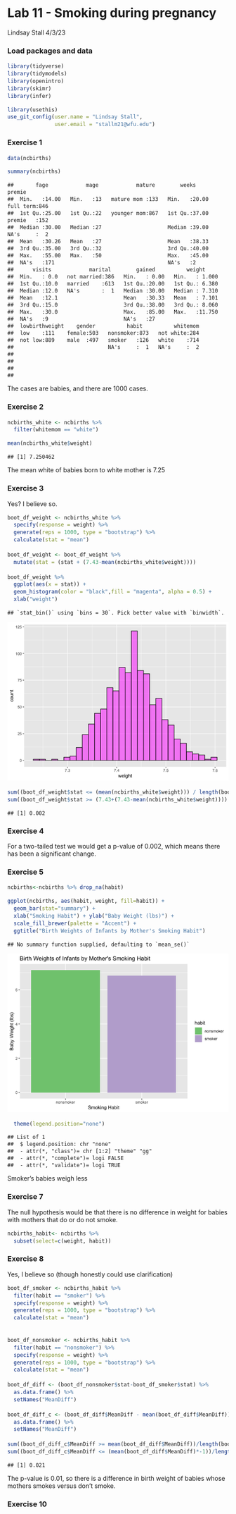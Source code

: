 Lab 11 - Smoking during pregnancy
================
Lindsay Stall
4/3/23

### Load packages and data

``` r
library(tidyverse) 
library(tidymodels)
library(openintro)
library(skimr)
library(infer)
```

``` r
library(usethis)
use_git_config(user.name = "Lindsay Stall", 
               user.email = "stallm21@wfu.edu")
```

### Exercise 1

``` r
data(ncbirths)
```

``` r
summary(ncbirths)
```

    ##       fage            mage            mature        weeks             premie   
    ##  Min.   :14.00   Min.   :13   mature mom :133   Min.   :20.00   full term:846  
    ##  1st Qu.:25.00   1st Qu.:22   younger mom:867   1st Qu.:37.00   premie   :152  
    ##  Median :30.00   Median :27                     Median :39.00   NA's     :  2  
    ##  Mean   :30.26   Mean   :27                     Mean   :38.33                  
    ##  3rd Qu.:35.00   3rd Qu.:32                     3rd Qu.:40.00                  
    ##  Max.   :55.00   Max.   :50                     Max.   :45.00                  
    ##  NA's   :171                                    NA's   :2                      
    ##      visits            marital        gained          weight      
    ##  Min.   : 0.0   not married:386   Min.   : 0.00   Min.   : 1.000  
    ##  1st Qu.:10.0   married    :613   1st Qu.:20.00   1st Qu.: 6.380  
    ##  Median :12.0   NA's       :  1   Median :30.00   Median : 7.310  
    ##  Mean   :12.1                     Mean   :30.33   Mean   : 7.101  
    ##  3rd Qu.:15.0                     3rd Qu.:38.00   3rd Qu.: 8.060  
    ##  Max.   :30.0                     Max.   :85.00   Max.   :11.750  
    ##  NA's   :9                        NA's   :27                      
    ##  lowbirthweight    gender          habit          whitemom  
    ##  low    :111    female:503   nonsmoker:873   not white:284  
    ##  not low:889    male  :497   smoker   :126   white    :714  
    ##                              NA's     :  1   NA's     :  2  
    ##                                                             
    ##                                                             
    ##                                                             
    ## 

The cases are babies, and there are 1000 cases.

### Exercise 2

``` r
ncbirths_white <- ncbirths %>%
  filter(whitemom == "white")
```

``` r
mean(ncbirths_white$weight)
```

    ## [1] 7.250462

The mean white of babies born to white mother is 7.25

### Exercise 3

Yes? I believe so.

``` r
boot_df_weight <- ncbirths_white %>%
  specify(response = weight) %>% 
  generate(reps = 1000, type = "bootstrap") %>% 
  calculate(stat = "mean")

boot_df_weight <- boot_df_weight %>% 
  mutate(stat = (stat + (7.43-mean(ncbirths_white$weight))))

boot_df_weight %>% 
  ggplot(aes(x = stat)) +
  geom_histogram(color = "black",fill = "magenta", alpha = 0.5) +
  xlab("weight")
```

    ## `stat_bin()` using `bins = 30`. Pick better value with `binwidth`.

![](lab-11_files/figure-gfm/unnamed-chunk-6-1.png)<!-- -->

``` r
sum((boot_df_weight$stat <= (mean(ncbirths_white$weight))) / length(boot_df_weight$stat)) +
sum((boot_df_weight$stat >= (7.43+(7.43-mean(ncbirths_white$weight)))) / length(boot_df_weight$stat))
```

    ## [1] 0.002

### Exercise 4

For a two-tailed test we would get a p-value of 0.002, which means there
has been a significant change.

### Exercise 5

``` r
ncbirths<-ncbirths %>% drop_na(habit)
```

``` r
ggplot(ncbirths, aes(habit, weight, fill=habit)) +
  geom_bar(stat="summary") +
  xlab("Smoking Habit") + ylab("Baby Weight (lbs)") +
  scale_fill_brewer(palette = "Accent") +
  ggtitle("Birth Weights of Infants by Mother's Smoking Habit")
```

    ## No summary function supplied, defaulting to `mean_se()`

![](lab-11_files/figure-gfm/unnamed-chunk-8-1.png)<!-- -->

``` r
  theme(legend.position="none")
```

    ## List of 1
    ##  $ legend.position: chr "none"
    ##  - attr(*, "class")= chr [1:2] "theme" "gg"
    ##  - attr(*, "complete")= logi FALSE
    ##  - attr(*, "validate")= logi TRUE

Smoker’s babies weigh less

### Exercise 7

The null hypothesis would be that there is no difference in weight for
babies with mothers that do or do not smoke.

``` r
ncbirths_habit<- ncbirths %>%
  subset(select=c(weight, habit))
```

### Exercise 8

Yes, I believe so (though honestly could use clarification)

``` r
boot_df_smoker <- ncbirths_habit %>% 
  filter(habit == "smoker") %>%
  specify(response = weight) %>% 
  generate(reps = 1000, type = "bootstrap") %>% 
  calculate(stat = "mean")


boot_df_nonsmoker <- ncbirths_habit %>% 
  filter(habit == "nonsmoker") %>%
  specify(response = weight) %>% 
  generate(reps = 1000, type = "bootstrap") %>% 
  calculate(stat = "mean")

boot_df_diff <- (boot_df_nonsmoker$stat-boot_df_smoker$stat) %>% 
  as.data.frame() %>% 
  setNames("MeanDiff")

boot_df_diff_c <- (boot_df_diff$MeanDiff - mean(boot_df_diff$MeanDiff)) %>% 
  as.data.frame() %>% 
  setNames("MeanDiff")

sum((boot_df_diff_c$MeanDiff >= mean(boot_df_diff$MeanDiff))/length(boot_df_diff_c$MeanDiff)) +
sum((boot_df_diff_c$MeanDiff <= (mean(boot_df_diff$MeanDiff)*-1))/length(boot_df_diff_c$MeanDiff))
```

    ## [1] 0.021

The p-value is 0.01, so there is a difference in birth weight of babies
whose mothers smokes versus don’t smoke.

### Exercise 10
